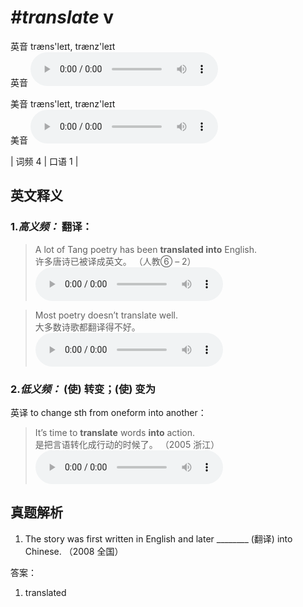 # ***\#translate*** v
英音 træns'leɪt, trænz'leɪt  
英音
<audio src="./media/translate1.aac" controls="controls"></audio>

美音 træns'leɪt, trænz'leɪt  
美音
<audio src="./media/translate-m.aac" controls="controls"></audio>



| 词频 4 | 口语 1 |  

英文释义
---
### 1.*高义频：* **翻译：**  

 > A lot of Tang poetry has been **translated into** English.   
 > 许多唐诗已被译成英文。  （人教⑥ – 2）  
<audio src="./media/translate-1.aac" controls="controls"></audio>

 > Most poetry doesn’t translate well.   
 > 大多数诗歌都翻译得不好。    
<audio src="./media/translate-2.aac" controls="controls"></audio>

### 2.*低义频：* **(使) 转变；(使) 变为**  
英译 to change sth from oneform into another：

 > It’s time to **translate** words **into** action.  
 > 是把言语转化成行动的时候了。  （2005 浙江）  
<audio src="./media/translate51.aac" controls="controls"></audio>


真题解析
---
1. The story was first written in English and later ________ (翻译) into Chinese.  （2008 全国）  

答案：
1. translated  

